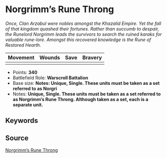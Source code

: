 # Norgrimm’s Rune Throng

_Once, Clan Arzabul were nobles amongst the Khazalid Empire. Yet the fall of that kingdom quashed their fortunes. Rather than succumb to despair, the Runelord Norgrimm leads the survivors to search the ruined karaks for valuable rune-lore. Amongst this recovered knowledge is the Rune of Restored Hearth._


| Movement | Wounds | Save | Bravery |
|:--------:|:------:|:----:|:-------:|
|  |  |  |  |

* Points: **340**
* Battlefield Role: **Warscroll Battalion**
* Base size: **Notes: Unique, Single. These units must be taken as a set referred to as Norgri**
* Notes: **Unique, Single. These units must be taken as a set referred to as Norgrimm’s Rune Throng. Although taken as a set, each is a separate unit.**

## Keywords



## Source

[Norgrimm’s Rune Throng](https://wahapedia.ru/aos3/factions/seraphon/Norgrimm-s-Rune-Throng)
